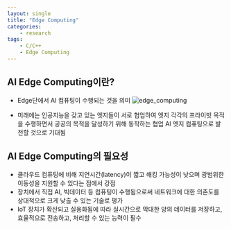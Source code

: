 ```yaml
---
layout: single
title: "Edge Computing"
categories:
    - research
tags: 
    - C/C++
    - Edge Computing
---
```


## AI Edge Computing이란?
- Edge단에서 AI 컴퓨팅이 수행되는 것을 의미
![edge_computing](../../assets/img/edge/edge_computing.png)

- 미래에는 인공지능을 갖고 있는 엣지들이 서로 협업하여 엣지 각각의 프라이빗 목적을 수행하면서 공공의 목적을 달성하기 위해 동작하는 협업 AI 엣지 컴퓨팅으로 발전할 것으로 기대됨

## AI Edge Computing의 필요성
- 클라우드 컴퓨팅에 비해 지연시간(latency)이 짧고 해킹 가능성이 낮으며 광범위한 이동성을 지원할 수 있다는 점에서 강점
- 장치에서 직접 AI, 빅데이터 등 컴퓨팅이 수행됨으로써 네트워크에 대한 의존도를 상대적으로 크게 낮출 수 있는 기술로 평가
- IoT 장치가 확산되고 실용화됨에 따라 실시간으로 막대한 양의 데이터를 저장하고, 효율적으로 전송하고, 처리할 수 있는 능력이 필수

